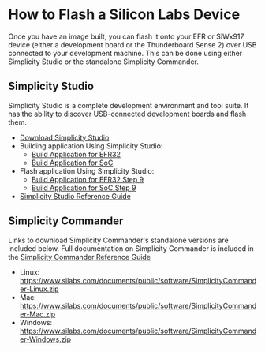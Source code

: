 # How to Flash a Silicon Labs Device

Once you have an image built, you can flash it onto your EFR or SiWx917 device (either a development board or the Thunderboard Sense 2) over USB connected to your development machine. This can be done using either Simplicity Studio or the standalone Simplicity Commander.

## Simplicity Studio

Simplicity Studio is a complete development environment and tool suite. It has the ability to discover USB-connected development boards and flash them.

- [Download Simplicity Studio](https://www.silabs.com/developers/simplicity-studio).
- Building application Using Simplicity Studio:
    - [Build Application for EFR32](/matter/<docspace-docleaf-version>/matter-wifi/build-efx32-application-using-studio)
    - [Build Application for SoC](/matter/<docspace-docleaf-version>/matter-wifi/build-soc-application-using-studio)
- Flash application Using Simplicity Studio:
    - [Build Application for EFR32 Step 9](/matter/<docspace-docleaf-version>/matter-wifi/build-efx32-application-using-studio)
    - [Build Application for SoC Step 9](/matter/<docspace-docleaf-version>/matter-wifi/build-soc-application-using-studio)
- [Simplicity Studio Reference Guide](https://docs.silabs.com/simplicity-studio-5-users-guide/latest/ss-5-users-guide-building-and-flashing/flashing)

## Simplicity Commander

Links to download Simplicity Commander's standalone versions are included below. Full documentation on Simplicity Commander is included in the [Simplicity Commander Reference Guide](https://www.silabs.com/documents/public/user-guides/ug162-simplicity-commander-reference-guide.pdf)

- Linux: https://www.silabs.com/documents/public/software/SimplicityCommander-Linux.zip
- Mac: https://www.silabs.com/documents/public/software/SimplicityCommander-Mac.zip
- Windows: https://www.silabs.com/documents/public/software/SimplicityCommander-Windows.zip
